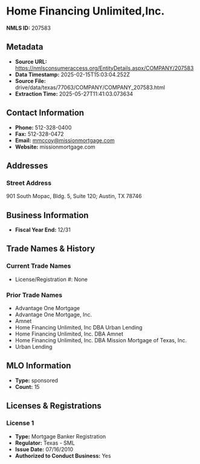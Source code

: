 # Home Financing Unlimited,Inc.

**NMLS ID:** 207583

## Metadata
- **Source URL:** https://nmlsconsumeraccess.org/EntityDetails.aspx/COMPANY/207583
- **Data Timestamp:** 2025-02-15T15:03:04.252Z
- **Source File:** drive/data/texas/77063/COMPANY/COMPANY_207583.html
- **Extraction Time:** 2025-05-27T11:41:03.073634

## Contact Information
- **Phone:** 512-328-0400
- **Fax:** 512-328-0472
- **Email:** mmccoy@missionmortgage.com
- **Website:** missionmortgage.com

## Addresses
### Street Address
901 South Mopac, Bldg. 5, Suite 120; Austin, TX 78746

## Business Information
- **Fiscal Year End:** 12/31

## Trade Names & History
### Current Trade Names
- License/Registration #: None

### Prior Trade Names
- Advantage One Mortgage
- Advantage One Mortgage, Inc.
- Amnet
- Home Financing Unlimited, Inc DBA Urban Lending
- Home Financing Unlimited, Inc. DBA Amnet
- Home Financing Unlimited, Inc. DBA Mission Mortgage of Texas, Inc.
- Urban Lending

## MLO Information
- **Type:** sponsored
- **Count:** 15

## Licenses & Registrations

### License 1
- **Type:** Mortgage Banker Registration
- **Regulator:** Texas - SML
- **Issue Date:** 07/16/2010
- **Authorized to Conduct Business:** Yes
